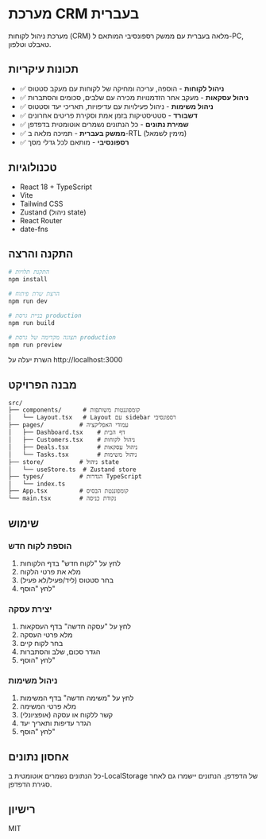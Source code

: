 # מערכת CRM בעברית

מערכת ניהול לקוחות (CRM) מלאה בעברית עם ממשק רספונסיבי המותאם ל-PC, טאבלט וטלפון.

## תכונות עיקריות

- ✅ **ניהול לקוחות** - הוספה, עריכה ומחיקה של לקוחות עם מעקב סטטוס
- ✅ **ניהול עסקאות** - מעקב אחר הזדמנויות מכירה עם שלבים, סכומים והסתברות
- ✅ **ניהול משימות** - ניהול פעילויות עם עדיפויות, תאריכי יעד וסטטוס
- ✅ **דשבורד** - סטטיסטיקות בזמן אמת וסקירת פריטים אחרונים
- ✅ **שמירת נתונים** - כל הנתונים נשמרים אוטומטית בדפדפן
- ✅ **ממשק בעברית** - תמיכה מלאה ב-RTL (מימין לשמאל)
- ✅ **רספונסיבי** - מותאם לכל גדלי מסך

## טכנולוגיות

- React 18 + TypeScript
- Vite
- Tailwind CSS
- Zustand (ניהול state)
- React Router
- date-fns

## התקנה והרצה

```bash
# התקנת תלויות
npm install

# הרצת שרת פיתוח
npm run dev

# בניית גרסת production
npm run build

# תצוגה מקדימה של גרסת production
npm run preview
```

השרת יעלה על http://localhost:3000

## מבנה הפרויקט

```
src/
├── components/      # קומפוננטות משותפות
│   └── Layout.tsx   # Layout עם sidebar רספונסיבי
├── pages/          # עמודי האפליקציה
│   ├── Dashboard.tsx    # דף הבית
│   ├── Customers.tsx    # ניהול לקוחות
│   ├── Deals.tsx        # ניהול עסקאות
│   └── Tasks.tsx        # ניהול משימות
├── store/          # ניהול state
│   └── useStore.ts  # Zustand store
├── types/          # הגדרות TypeScript
│   └── index.ts
├── App.tsx         # קומפוננטת הבסיס
└── main.tsx        # נקודת כניסה
```

## שימוש

### הוספת לקוח חדש
1. לחץ על "לקוח חדש" בדף הלקוחות
2. מלא את פרטי הלקוח
3. בחר סטטוס (ליד/פעיל/לא פעיל)
4. לחץ "הוסף"

### יצירת עסקה
1. לחץ על "עסקה חדשה" בדף העסקאות
2. מלא פרטי העסקה
3. בחר לקוח קיים
4. הגדר סכום, שלב והסתברות
5. לחץ "הוסף"

### ניהול משימות
1. לחץ על "משימה חדשה" בדף המשימות
2. מלא פרטי המשימה
3. קשר ללקוח או עסקה (אופציונלי)
4. הגדר עדיפות ותאריך יעד
5. לחץ "הוסף"

## אחסון נתונים

כל הנתונים נשמרים אוטומטית ב-LocalStorage של הדפדפן. הנתונים יישמרו גם לאחר סגירת הדפדפן.

## רישיון

MIT
